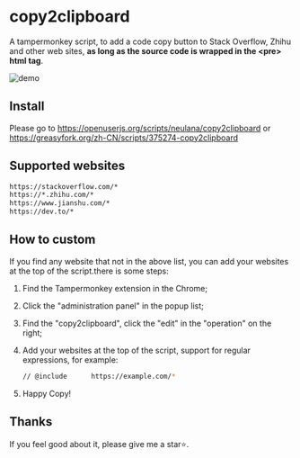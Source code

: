 # copy2clipboard
A tampermonkey script, to add a code copy button to Stack Overflow, Zhihu and other web sites, **as long as the source code is wrapped in the \<pre\> html tag**.

![demo](./imgs/stackoverflow.gif)

## Install

Please go to https://openuserjs.org/scripts/neulana/copy2clipboard or https://greasyfork.org/zh-CN/scripts/375274-copy2clipboard

## Supported websites

```bash
https://stackoverflow.com/*
https://*.zhihu.com/*
https://www.jianshu.com/*
https://dev.to/*
```

## How to custom

If you find any website that not in the above list, you can add your websites at the top of the script.there is some steps:

1. Find the Tampermonkey extension in the Chrome;

2. Click the "administration panel" in the popup list;

3. Find the "copy2clipboard", click the "edit" in the "operation" on the right;

4. Add your websites at the top of the script, support for regular expressions, for example:

   ```bash
   // @include      https://example.com/*
   ```

5. Happy Copy!

## Thanks

If you feel good about it, please give me a star⭐.
